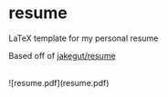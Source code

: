 # resume
LaTeX template for my personal resume

Based off of [jakegut/resume](https://github.com/jakegut/resume/)   

<br>
![resume.pdf](resume.pdf)

